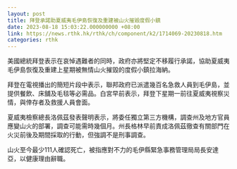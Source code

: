 ```yaml
---
layout: post
title: 拜登承諾助夏威夷毛伊島恢復及重建被山火摧毀度假小鎮
date: 2023-08-18 15:03:22.000000000 +08:00
link: https://news.rthk.hk/rthk/ch/component/k2/1714069-20230818.htm
categories: rthk
---
```


美國總統拜登表示在哀悼遇難者的同時，政府亦將堅定不移履行承諾，協助夏威夷毛伊島恢復及重建上星期被無情山火摧毀的度假小鎮拉海納。

拜登在電視播出的簡短片段中表示，聯邦政府已派遣幾百名急救人員到毛伊島，並提供餐飲、床舖及毛毯等必需品。白宮早前表示，拜登下星期一前往夏威夷視察災情，與倖存者及救援人員會面。

夏威夷檢察總長洛佩茲發表聲明表示，將委任獨立第三方機構，調查州及地方官員應變山火的部署，調查可能需時幾個月。州長格林早前責成洛佩茲徹查有關部門在火災前後及期間採取的行動，但強調不是刑事調查。

山火至今最少111人確認死亡，被指應對不力的毛伊縣緊急事務管理局局長安達亞，以健康理由辭職。
